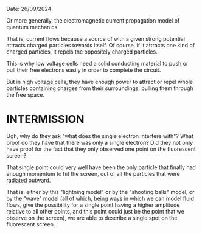 Date: 26/09/2024

Or more generally, the electromagnetic current propagation model of quantum mechanics.

That is, current flows because a source of with a given strong potential attracts charged particles towards itself. Of course, if it attracts one kind of charged particles, it repels the oppositely charged particles.

This is why low voltage cells need a solid conducting material to push or pull their free electrons easily in order to complete the circuit.

But in high voltage cells, they have enough power to attract or repel whole particles containing charges from their surroundings, pulling them through the free space.



# INTERMISSION
Ugh, why do they ask "what does the single electron interfere with"? What proof do they have that there was only a single electron? Did they not only have proof for the fact that they only observed one point on the fluorescent screen?

That single point could very well have been the only particle that finally had enough momentum to hit the screen, out of all the particles that were radiated outward.

That is, either by this "lightning model" or by the "shooting balls" model, or by the "wave" model (all of which, being ways in which we can model fluid flows, give the possibility for a single point having a higher amplitude relative to all other points, and this point could just be the point that we observe on the screen), we are able to describe a single spot on the fluorescent screen.

